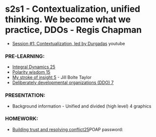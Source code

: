 # s2s1 - Contextualization, unified thinking. We become what we practice, DDOs - Regis Chapman

* [Session #1: Contextualization, led by Durgadas](https://www.youtube.com/watch?v=D7rq_QZ3D0U&list=PLusWL9gf0FIR0H9kyss3Dotwx7Mjr2p_h&index=1) youtube

### PRE-LEARNING:

- [Integral Dynamics 25](http://www.ijhssnet.com/journals/Vol_6_No_6_June_2016/10.pdf)
- [Polarity wisdom 15](https://www.youtube.com/watch?v=842Kw5RSPug)
- [My stroke of insight 5](https://www.youtube.com/watch?v=UyyjU8fzEYU&feature=emb_logo) - Jill Bolte Taylor
- [Deliberately developmental organizations (DDO) 7](https://orghacking.files.wordpress.com/2016/06/thedeliberatelydevelopmentalorganization.pdf)

### PRESENTATION:

- Background information - Unified and divided (high level) 4 graphics

### HOMEWORK:

- [Building trust and resolving conflict25](http://textbooks.whatcom.edu/healthprofessionalism/chapter/building-trust-and-resolving-conflict/)POAP password:


